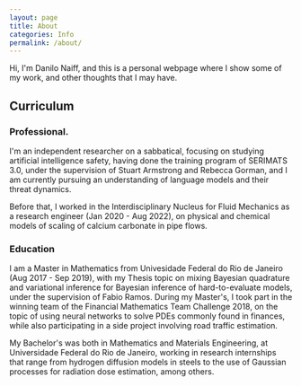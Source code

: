 ```yaml
---
layout: page
title: About
categories: Info
permalink: /about/
---
```


Hi, I'm Danilo Naiff, and this is a personal webpage where I show some of my work, and other thoughts that I may have.

## Curriculum

### Professional.
I'm an independent researcher on a sabbatical, focusing on studying artificial intelligence safety, having
done the training program of SERIMATS 3.0, under the supervision of Stuart Armstrong and Rebecca Gorman, and I am
currently pursuing an understanding of language models and their threat dynamics.

Before that,
I worked in the Interdisciplinary Nucleus for Fluid Mechanics as a research engineer (Jan 2020 - Aug 2022),
on physical and chemical models of scaling of calcium carbonate in pipe flows.

### Education
I am a Master in Mathematics from Univesidade Federal do Rio de Janeiro (Aug 2017 - Sep 2019), with my Thesis topic on mixing Bayesian quadrature
and variational inference for Bayesian inference of hard-to-evaluate models, under the supervision of Fabio Ramos. During my Master's, I took part in the winning team of the
Financial Mathematics Team Challenge 2018, on the topic of using neural networks to solve PDEs commonly found in finances, while
also participating in a side project involving road traffic estimation.

My Bachelor's was
both in Mathematics and Materials Engineering, at Universidade Federal do Rio de Janeiro, working in research internships that range from hydrogen
diffusion models in steels to the use of Gaussian processes for radiation dose estimation, among others.

